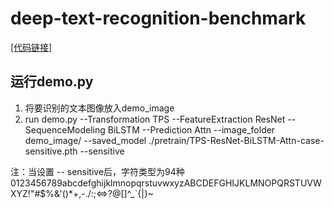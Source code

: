 # deep-text-recognition-benchmark
[[代码链接]](https://github.com/clovaai/deep-text-recognition-benchmark)  

## 运行demo.py
1. 将要识别的文本图像放入demo_image
2. run demo.py --Transformation TPS --FeatureExtraction ResNet --SequenceModeling BiLSTM --Prediction Attn --image_folder demo_image/ --saved_model ./pretrain/TPS-ResNet-BiLSTM-Attn-case-sensitive.pth --sensitive  

注：当设置 -- sensitive后，字符类型为94种  0123456789abcdefghijklmnopqrstuvwxyzABCDEFGHIJKLMNOPQRSTUVWXYZ!"#$%&'()*+,-./:;<=>?@[\]^_`{|}~